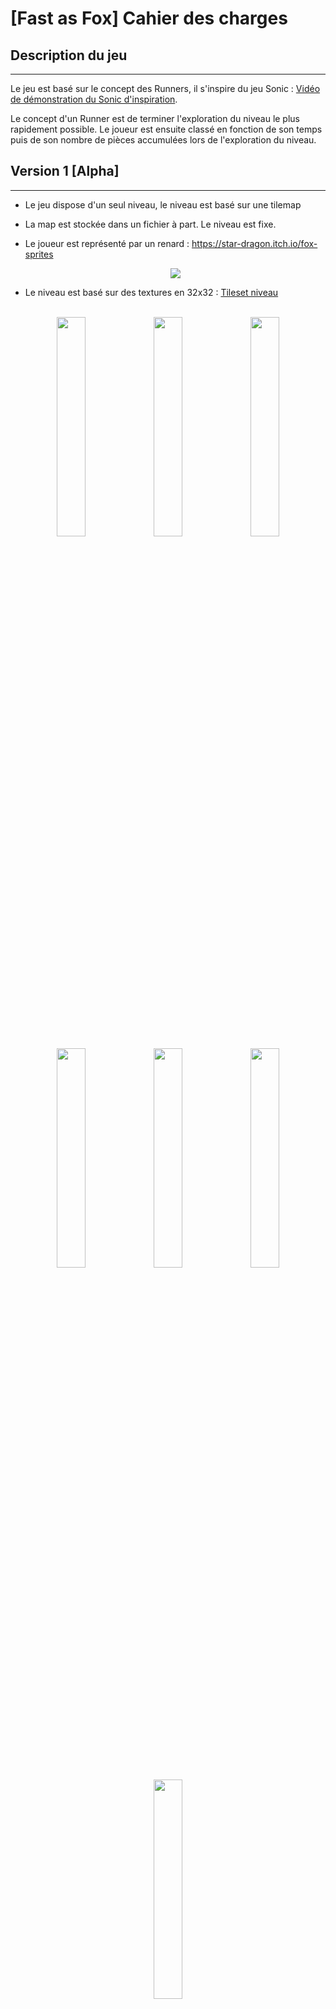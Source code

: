 # [Fast as Fox] Cahier des charges

## Description du jeu
---

Le jeu est basé sur le concept des Runners, il s'inspire du jeu Sonic : [Vidéo de démonstration du Sonic d'inspiration](https://www.youtube.com/watch?v=x1XEd5Q7E7Y&t=1s).

Le concept d'un Runner est de terminer l'exploration du niveau le plus rapidement possible. Le joueur est ensuite classé en fonction de son temps puis de son nombre de pièces accumulées lors de l'exploration du niveau.

## Version 1 [Alpha]
---

- Le jeu dispose d'un seul niveau, le niveau est basé sur une tilemap
- La map est stockée dans un fichier à part. Le niveau est fixe.
- Le joueur est représenté par un renard : https://star-dragon.itch.io/fox-sprites
<br><center><img src="https://img.itch.zone/aW1nLzY0MzM3MzMucG5n/315x250%23c/LQBQNb.png"></center>

- Le niveau est basé sur des textures en 32x32 : [Tileset niveau](https://cainos.itch.io/pixel-art-platformer-village-props)
  
<br>
<center>
<img src="https://img.itch.zone/aW1hZ2UvMTAzNDU1MS83MTU0ODQyLnBuZw==/original/zNokSD.png" width="30%">
<img src="https://img.itch.zone/aW1hZ2UvMTAzNDU1MS83MTU0ODQzLnBuZw==/347x500/AKeRih.png" width="30%">
<img src="https://img.itch.zone/aW1hZ2UvMTAzNDU1MS81OTA1MzY0LnBuZw==/347x500/njUOOZ.png" width="30%">
<img src="https://img.itch.zone/aW1hZ2UvMTAzNDU1MS81OTA1MzYzLnBuZw==/347x500/AgICjI.png" width="30%">
<img src="https://img.itch.zone/aW1hZ2UvMTAzNDU1MS81OTA1MzYyLnBuZw==/347x500/eDPceO.png" width="30%">
<img src="https://img.itch.zone/aW1hZ2UvMTAzNDU1MS81OTA1MzQxLnBuZw==/347x500/DAbpeb.png" width="30%">
<img src="https://img.itch.zone/aW1hZ2UvMTAzNDU1MS81OTA1MzQwLnBuZw==/347x500/1Hm1KO.png" width="30%">
</center>

- Le temps de complétion du niveau est chronométré en secondes + centièmes, et correspond au score du joueur
- Le joueur ne peut qu’avancer et accélérer et ralentir (induit par l’accélération)
- La réussite du niveau est déterminée par le fait que le joueur atteint une zone du niveau
- Le renard court à 120% de la vitesse de base
- Les touches de déplacements sont affichées en bas de l'interface du joueur :
  
  - [Interface joueur](https://crusenho.itch.io/complete-gui-essential-pack)
  - [Affichage contrôles](https://crusenho.itch.io/ps4-xbox-controller-buttons)
  - [Police d'écriture](https://masubiwa.itch.io/irisdot-h21-oblique)

- Les touches de base sont :
  - Sauter : <kbd>Space</kbd>/<kbd>↑</kbd>
  - Bas : <kbd>S</kbd>/<kbd>↓</kbd>
  - Droite : <kbd>D</kbd>/<kbd>→</kbd>
  - Ralentir : <kbd>Q</kbd>/<kbd>←</kbd>

## Version 2 [Beta]
---

- Le jeu comporte 5 niveaux
- Le joueur doit compléter le n niveau avant de pouvoir jouer le suivant

- Le joueur peut atteindre des power ups qui apparaissent à des endroits prédéfinis mais le type de baie (effet) qui apparaît est aléatoire. (Ils sont représentés par des baies de différentes couleurs [Sprites de baies](https://ninjikin.itch.io/fruit), une couleur est associée à un effet) :

  - Dash (Pomme verte) : Elance le joueur en avant 1 sec d'animation (+100% de vitesse)
  - Double sauts (Cerise rouge) : Permet d'effectuer deuxième saut pendant le temps de vol d'un premier saut
  - Dash vers le bas (Grappe raisins noir) : Permet de s'élancer vers le bas pour attérir immédiattement au sol 
  - Speed (Citron jaune) : Augmente la vitesse de déplacement du joueur : 145% de la vitesse de base pendant 5 secondes
  - Revive (Pêche) : Permet d'annuler la prochaine mort du joueur.

<br><center>
<img src="https://img.itch.zone/aW1nLzY4MTY4NTgucG5n/original/yt%2FJgc.png" width="20%">
<img src="https://img.itch.zone/aW1nLzY4MTY4NzAucG5n/original/q1o2dc.png" width="20%">
<img src="https://img.itch.zone/aW1nLzY4MTY4ODIucG5n/original/3LKpQp.png" width="20%">
<img src="https://img.itch.zone/aW1nLzY4MTY4ODMucG5n/original/ZGfvYt.png" width="20%">
</center><br>

- Les power ups se stockent dans un slot du joueur (affiché à côté de son icône par la baie du powerup récupéré (en haut a droite)). Il peut choisir de les activer lorsqu'il le souhaite (<kbd>E</kbd>). Le joueur ne peut concerver qu'un seul powerup à la fois.

- Le jeu comporte un compteur de pièces qui fait office de score secondaire, il est affiché en haut à droite sous le compteur de temps.
- Le niveau comporte des pièces qui augmentent le score (augmente le compteur de pièces) du joueur

- Le niveau comporte es obstacles qui peuvent tuer le joueur :

  - Des Hérissons qui se déplacent de gauche à droite jusqu'au bord de leur "étage"
  - Des Pics situés au sols, qui infligent des dégats lorsqu'on leur marche/tombe dessus et qui repoussent légèrement le joueur en arrière
  
- Le joueur dispose de 3 vies représentées par des coeurs (situés en haut à gauche de l'interface)

- La caméra suit le joueur durant ses déplacements

## Version 3 [Release]
---

- Version infinie avec génération procédurale de la map :
  - La map est un assemblage de sections de terrain qui se fait durant la progression du joueur
  - Les sections disposent de tags indicant leur hauteur de début et de fin
  - Un algorithme de recherche de compatiblité est utilisé pour déterminer si des sections de terrain sont compatibles
    - L'algorithme se base sur la recherche du nombre chromatique pour concaténer les sections de terrain.
    - Une section est voisine avec une autre si la différence de hauteur est supérieure à la hauteur de saut du joueur.
- Ajout de power down qui peuvent apparaître aux mêmes emplacements que les power up : 
  - Slow (Banane jaune) : Ralentit le joueur pendant 5 secondes à 80% de sa vitesse de déplacement
  - Trop rapide (Fraise) : Augmente la vitesse de base de déplacement de joueur à 180% de sa vitesse de base
  - Bump en arrière (Pastèque) : Repousse le joueur en l'air à un angle de -30° par rapport à la verticale et une vitesse initiale de 60% de la vitesse de déplacement du joueur
  - Joueur invisible (Avocat) : Fait disparaitre le joueur pendant 5 secondes de l'écran  (sa texture disparait) mais le joueur peut toujours intéragir avec la map, les obstacles et le reste du jeu.
  - Explosion (Piment rouge) : Fait exploser le joueur, il meurt instantanément lorsqu'il touche la baie.
  
- Le renard peut changer d’apparence, il peut changer de couleur :
  
  - Orange (par défaut)
  - Rouge
  - Jaune
  - Vert
  - Turquoise
  - Bleu
  - Violet
  - Rose

- Le jeu comporte 10 niveaux non infinis

- Sauvegarde des scores locaux dans un classement :
  - Classement global de chaque niveau par pièces
  - Classement global de chaque niveau par temps
  - Classement par pièces pour le mode infini


## Version 4 [MaJ]
---

- Deux joueurs peuvent jouer en 1v1, avec l’écran scindé en deux parties (horizontalement)

